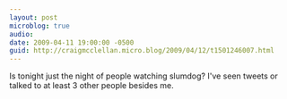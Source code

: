 ```yaml
---
layout: post
microblog: true
audio: 
date: 2009-04-11 19:00:00 -0500
guid: http://craigmcclellan.micro.blog/2009/04/12/t1501246007.html
---
```

Is tonight just the night of people watching slumdog?  I've seen tweets or talked to at least 3 other people besides me.
